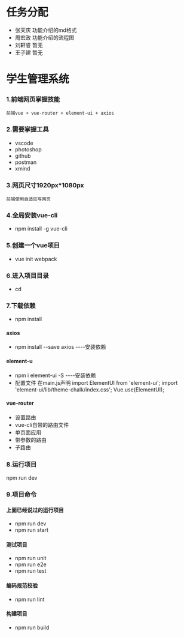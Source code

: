 # 任务分配
* 张天庆 功能介绍的md格式
* 周宏政 功能介绍的流程图
* 刘轩睿 暂无
* 王子建 暂无
# 学生管理系统
### 1.前端网页掌握技能
    前端vue + vue-router + element-ui + axios
### 2.需要掌握工具
* vscode
* photoshop
* github
* postman
* xmind
### 3.网页尺寸1920px*1080px
    前端使用自适应写网页

### 4.全局安装vue-cli
* npm install -g vue-cli
### 5.创建一个vue项目
* vue init webpack <project-name>
### 6.进入项目目录
* cd <project-name>

### 7.下载依赖
* npm install
#### axios
* npm install --save axios ----安装依赖
#### element-u
* npm i element-ui -S ----安装依赖
* 配置文件
在main.js声明
import ElementUI from 'element-ui';
import 'element-ui/lib/theme-chalk/index.css';
Vue.use(ElementUI);
#### vue-router
* 设置路由
* vue-cli自带的路由文件
* 单页面应用
* 带参数的路由
* 子路由
### 8.运行项目
npm run dev
### 9.项目命令
#### 上面已经说过的运行项目
* npm run dev
* npm run start

#### 测试项目 
* npm run unit
* npm run e2e
* npm run test

#### 编码规范校验
* npm run lint

#### 构建项目
* npm run build
